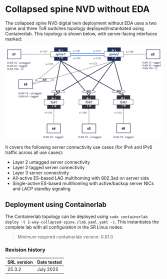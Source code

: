  # Collapsed spine NVD without EDA  

The collapsed spine NVD digital twin deployment without EDA uses a two spine and three ToR switches topology deployed/instantiated using Containerlab. This topology is shown below, with server-facing interfaces marked: 

![collapsed-spine-without-eda-topology](/static/images/collapsed-spine-lld.png)

It covers the following server connectivity use cases (for IPv4 and IPv6 traffic across all use cases):

- Layer 2 untagged server connectivity
- Layer 2 tagged server connectivity
- Layer 3 server connectivity 
- All-active ES-based LAG multihoming with 802.3ad on server side
- Single-active ES-based multihoming with active/backup server NICs and LACP standby signaling

## Deployment using Containerlab

 The Containerlab topology can be deployed using `sudo containerlab deploy -t 2-way-collapsed-spine.clab.yaml.yaml -c`. This instantiates the complete lab with all configuration in the SR Linux nodes.

> Minimum required containerlab version: 0.61.0

### Revision history

| SRL version | Date tested |
|-------------|-------------|
| 25.3.2 | July 2025 |

